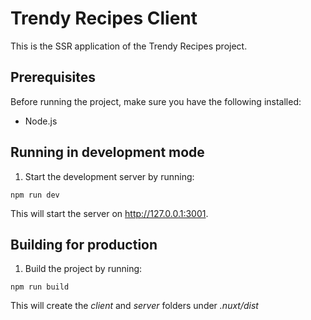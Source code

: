 # Trendy Recipes Client

This is the SSR application of the Trendy Recipes project.

## Prerequisites

Before running the project, make sure you have the following installed:

- Node.js

## Running in development mode

1. Start the development server by running:

```shell
npm run dev
```

This will start the server on http://127.0.0.1:3001.

## Building for production

1. Build the project by running:

```shell
npm run build
```

This will create the _client_ and _server_ folders under _.nuxt/dist_

